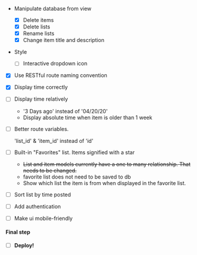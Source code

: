 + Manipulate database from view

    - [x] Delete items
    - [x] Delete lists
    - [x] Rename lists
    - [x] Change item title and description

+ Style

    - [ ] Interactive dropdown icon

- [x] Use RESTful route naming convention
- [x] Display time correctly
- [ ] Display time relatively

    + '3 Days ago' instead of '04/20/20'
    + Display absolute time when item is older than 1 week

- [ ] Better route variables. 

    'list_id' & 'item_id' instead of 'id'

- [ ] Built-in "Favorites" list. Items signified with a star

    + ~~List and item models currently have a one to many relationship. That needs to be changed.~~
    + favorite list does not need to be saved to db
    + Show which list the item is from when displayed in the favorite list.

- [ ] Sort list by time posted
- [ ] Add authentication
- [ ] Make ui mobile-friendly

#### Final step

- [ ] **Deploy!**
